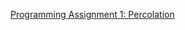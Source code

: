 [Programming Assignment 1: Percolation](http://coursera.cs.princeton.edu/algs4/assignments/percolation.html)

